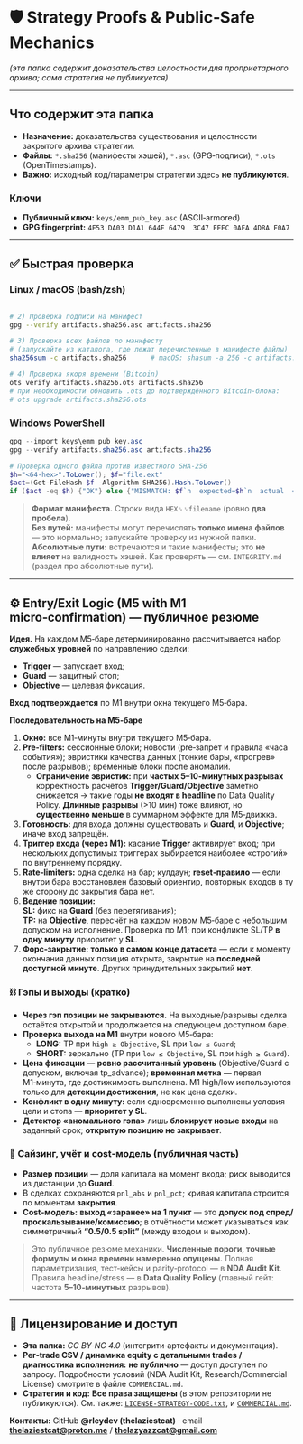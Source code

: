 # 🛡️ Strategy Proofs & Public‑Safe Mechanics  
*(эта папка содержит доказательства целостности для проприетарного архива; сама стратегия не публикуется)*

---

## Что содержит эта папка
- **Назначение:** доказательства существования и целостности закрытого архива стратегии.  
- **Файлы:** `*.sha256` (манифесты хэшей), `*.asc` (GPG‑подписи), `*.ots` (OpenTimestamps).  
- **Важно:** исходный код/параметры стратегии здесь **не публикуются**.

### Ключи
- **Публичный ключ:** `keys/emm_pub_key.asc` (ASCII‑armored)  
- **GPG fingerprint:** `4E53 DA03 D1A1 644E 6479  3C47 EEEC 0AFA 4D8A F0A7`

---

## ✅ Быстрая проверка

### Linux / macOS (bash/zsh)
```bash

# 2) Проверка подписи на манифест
gpg --verify artifacts.sha256.asc artifacts.sha256

# 3) Проверка всех файлов по манифесту
# (запускайте из каталога, где лежат перечисленные в манифесте файлы)
sha256sum -c artifacts.sha256      # macOS: shasum -a 256 -c artifacts.sha256

# 4) Проверка якоря времени (Bitcoin)
ots verify artifacts.sha256.ots artifacts.sha256
# при необходимости обновить .ots до подтверждённого Bitcoin‑блока:
# ots upgrade artifacts.sha256.ots
```

### Windows PowerShell
```powershell
gpg --import keys\emm_pub_key.asc
gpg --verify artifacts.sha256.asc artifacts.sha256

# Проверка одного файла против известного SHA‑256
$h="<64-hex>".ToLower(); $f="file.ext"
$act=(Get-FileHash $f -Algorithm SHA256).Hash.ToLower()
if ($act -eq $h) {"OK"} else {"MISMATCH: $f`n  expected=$h`n  actual  =$act"}
```

> **Формат манифеста.** Строки вида `HEX␠␠filename` (ровно **два пробела**).  
> **Без путей:** манифесты могут перечислять **только имена файлов** — это нормально; запускайте проверку из нужной папки.  
> **Абсолютные пути:** встречаются и такие манифесты; это **не влияет** на валидность хэшей. Как проверять — см. `INTEGRITY.md` (раздел про абсолютные пути).

---

## ⚙️ Entry/Exit Logic (M5 with M1 micro‑confirmation) — публичное резюме

**Идея.** На каждом M5‑баре детерминированно рассчитывается набор **служебных уровней** по направлению сделки:
- **Trigger** — запускает вход;  
- **Guard** — защитный стоп;  
- **Objective** — целевая фиксация.

**Вход подтверждается** по M1 внутри окна текущего M5‑бара.

**Последовательность на M5‑баре**
1) **Окно:** все M1‑минуты внутри текущего M5‑бара.  
2) **Pre‑filters:** сессионные блоки; новости (pre‑запрет и правила «часа события»); эвристики качества данных (тонкие бары, «прогрев» после разрывов); временные блоки после аномалий.  
   - **Ограничение эвристик:** при **частых 5–10‑минутных разрывах** корректность расчётов **Trigger/Guard/Objective** заметно снижается → такие годы **не входят в headline** по Data Quality Policy. **Длинные разрывы** (>10 мин) тоже влияют, но **существенно меньше** в суммарном эффекте для M5‑движка.  
3) **Готовность:** для входа должны существовать и **Guard**, и **Objective**; иначе вход запрещён.  
4) **Триггер входа (через M1):** касание **Trigger** активирует вход; при нескольких допустимых триггерах выбирается наиболее «строгий» по внутреннему порядку.  
5) **Rate‑limiters:** одна сделка на бар; кулдаун; **reset‑правило** — если внутри бара восстановлен базовый ориентир, повторных входов в ту же сторону до закрытия бара нет.  
6) **Ведение позиции:**  
   **SL:** фикс на **Guard** (без перетягивания);  
   **TP:** на **Objective**, пересчёт на каждом новом M5‑баре с небольшим допуском на исполнение. Проверка по M1; при конфликте SL/TP **в одну минуту** приоритет у **SL**.  
7) **Форс‑закрытие:** **только в самом конце датасета** — если к моменту окончания данных позиция открыта, закрытие на **последней доступной минуте**. Других принудительных закрытий **нет**.

### ⛓️ Гэпы и выходы (кратко)
- **Через гэп позиции не закрываются.** На выходные/разрывы сделка остаётся открытой и продолжается на следующем доступном баре.  
- **Проверка выхода на M1** внутри нового M5‑бара:  
  - **LONG:** TP при `high ≥ Objective`, SL при `low ≤ Guard`;  
  - **SHORT:** зеркально (TP при `low ≤ Objective`, SL при `high ≥ Guard`).  
- **Цена фиксации** — **ровно рассчитанный уровень** (Objective/Guard с допуском, включая tp_advance); **временная метка** — первая M1‑минута, где достижимость выполнена. M1 high/low используются только для **детекции достижения**, не как цена сделки.  
- **Конфликт в одну минуту:** если одновременно выполнены условия цели и стопа — **приоритет у SL**.  
- **Детектор «аномального гэпа»** лишь **блокирует новые входы** на заданный срок; **открытую позицию не закрывает**.

### 💼 Сайзинг, учёт и cost‑модель (публичная часть)
- **Размер позиции** — доля капитала на момент входа; риск выводится из дистанции до **Guard**.  
- В сделках сохраняются `pnl_abs` и `pnl_pct`; кривая капитала строится по моментам **закрытия**.  
- **Cost‑модель:** **выход «заранее» на 1 пункт** — это **допуск под спред/проскальзывание/комиссию**; в отчётности может указываться как симметричный **“0.5/0.5 split”** (между входом и выходом).

> Это публичное резюме механики. **Численные пороги, точные формулы и окна времени намеренно опущены.** Полная параметризация, тест‑кейсы и parity‑protocol — в **NDA Audit Kit**.  
> Правила headline/stress — в **Data Quality Policy** (главный гейт: частота **5–10‑минутных** разрывов).

---

## 📜 Лицензирование и доступ
- **Эта папка:** *CC BY‑NC 4.0* (интегрити‑артефакты и документация).  
- **Per‑trade CSV / динамика equity с детальными trades / диагностика исполнения:** **не публично** — доступ доступен по запросу. Подробности условий (NDA Audit Kit, Research/Commercial License) смотрите в файле `COMMERCIAL.md`.  
- **Стратегия и код:** **Все права защищены** (в этом репозитории не публикуются).
См. также: [`LICENSE-STRATEGY-CODE.txt`](https://github.com/rleydev/euro-macromechanica-results/tree/main/LICENSE-STRATEGY-CODE.txt), и [`COMMERCIAL.md`](https://github.com/rleydev/euro-macromechanica-results/tree/main/commercial.md).

**Контакты:** GitHub **@rleydev (thelaziestcat)** · email **thelaziestcat@proton.me** / **thelazyazzcat@gmail.com**

